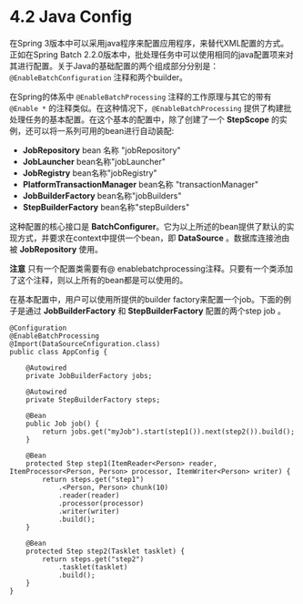 # 4.2 Java Config #

在Spring 3版本中可以采用java程序来配置应用程序，来替代XML配置的方式。 正如在Spring Batch 2.2.0版本中，批处理任务中可以使用相同的java配置项来对其进行配置。关于Java的基础配置的两个组成部分分别是： `@EnableBatchConfiguration` 注释和两个builder。

在Spring的体系中 `@EnableBatchProcessing` 注释的工作原理与其它的带有 `@Enable *`  的注释类似。在这种情况下，`@EnableBatchProcessing` 提供了构建批处理任务的基本配置。在这个基本的配置中，除了创建了一个 **StepScope** 的实例，还可以将一系列可用的bean进行自动装配:

- **JobRepository** bean 名称 "jobRepository"
- **JobLauncher** bean名称"jobLauncher"
- **JobRegistry** bean名称"jobRegistry"
- **PlatformTransactionManager** bean名称 "transactionManager"
- **JobBuilderFactory** bean名称"jobBuilders"
- **StepBuilderFactory** bean名称"stepBuilders"

这种配置的核心接口是 **BatchConfigurer**。它为以上所述的bean提供了默认的实现方式，并要求在context中提供一个bean，即 **DataSource** 。数据库连接池由被 **JobRepository** 使用。
 
**注意**
只有一个配置类需要有@ enablebatchprocessing注释。只要有一个类添加了这个注释，则以上所有的bean都是可以使用的。

在基本配置中，用户可以使用所提供的builder factory来配置一个job。下面的例子是通过 **JobBuilderFactory** 和 **StepBuilderFactory** 配置的两个step job 。

	@Configuration
	@EnableBatchProcessing
	@Import(DataSourceCnfiguration.class)
	public class AppConfig {
	
	    @Autowired
	    private JobBuilderFactory jobs;
	
	    @Autowired
	    private StepBuilderFactory steps;
	
	    @Bean
	    public Job job() {
	        return jobs.get("myJob").start(step1()).next(step2()).build();
	    }
	
	    @Bean
	    protected Step step1(ItemReader<Person> reader, ItemProcessor<Person, Person> processor, ItemWriter<Person> writer) {
	        return steps.get("step1")
	            .<Person, Person> chunk(10)
	            .reader(reader)
	            .processor(processor)
	            .writer(writer)
	            .build();
	    }
	
	    @Bean
	    protected Step step2(Tasklet tasklet) {
	        return steps.get("step2")
	            .tasklet(tasklet)
	            .build();
	    }
	}


 